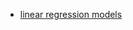 - [linear regression models](https://medium.com/@neeraja.bandreddi/a-comprehensive-guide-to-linear-regression-techniques-and-their-applications-in-python-d8f079aa3dea)